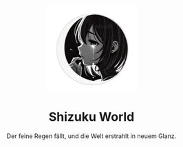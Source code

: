 <div align="center">
  <img src="./banner.png" height="200">
  <h1>Shizuku World</h1>
  <p>Der feine Regen fällt, und die Welt erstrahlt in neuem Glanz.</p>
</div>

<br/>
